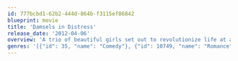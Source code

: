 ```yaml
---
id: 777bcbd1-62b2-444d-864b-f3115ef86842
blueprint: movie
title: 'Damsels in Distress'
release_date: '2012-04-06'
overview: 'A trio of beautiful girls set out to revolutionize life at a grungy American university: the dynamic leader Violet Wister, principled Rose and sexy Heather. They welcome transfer student Lily into their group which seeks to help severely depressed students with a program of good hygiene and musical dance numbers.'
genres: '[{"id": 35, "name": "Comedy"}, {"id": 10749, "name": "Romance"}]'
---
```


